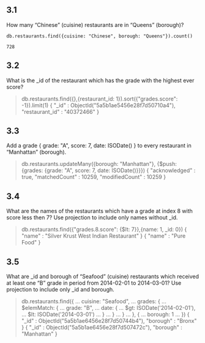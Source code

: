 ## 3.1 ##
How many “Chinese” (cuisine) restaurants are in “Queens” (borough)?

```db.restaurants.find({cuisine: "Chinese", borough: "Queens"}).count()```

```728```

## 3.2 ##
What is the _id of the restaurant which has the grade with the highest ever score?

> db.restaurants.find({},{restaurant_id: 1}).sort({"grades.score": -1}).limit(1)
{ "_id" : ObjectId("5a5b1ae5456e28f7d50710a4"), "restaurant_id" : "40372466" }

## 3.3 ##
Add a grade { grade: "A", score: 7, date: ISODate() } to every restaurant in “Manhattan” (borough).

> db.restaurants.updateMany({borough: "Manhattan"}, {$push: {grades: {grade: "A", score: 7, date: ISODate()}}})
{ "acknowledged" : true, "matchedCount" : 10259, "modifiedCount" : 10259 }

## 3.4 ##
What are the names of the restaurants which have a grade at index 8 with score less then 7? Use projection to include only names 
without _id.

> db.restaurants.find({"grades.8.score": {$lt: 7}},{name: 1, _id: 0})
{ "name" : "Silver Krust West Indian Restaurant" }
{ "name" : "Pure Food" }

## 3.5 ##
What are _id and borough of “Seafood” (cuisine) restaurants which received at least one “B” grade in period from 2014-02-01 to 
2014-03-01? Use projection to include only _id and borough.

> db.restaurants.find({
...         cuisine: "Seafood",
...         grades: {
...             $elemMatch: {
...                 grade: "B",
...                 date: {
...                     $gt: ISODate('2014-02-01'),
...                     $lt: ISODate('2014-03-01')
...                 }
...             }
...         }
...     }, {
...         borough: 1
...     })
{ "_id" : ObjectId("5a5b1ae6456e28f7d50744b4"), "borough" : "Bronx" }
{ "_id" : ObjectId("5a5b1ae6456e28f7d507472c"), "borough" : "Manhattan" }
